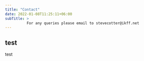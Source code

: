 ```yaml
---
title: "Contact"
date: 2022-01-08T11:25:11+06:00
subTitle: >
          For any queries please email to stevecotter@ikff.net
---
```


## test
test

